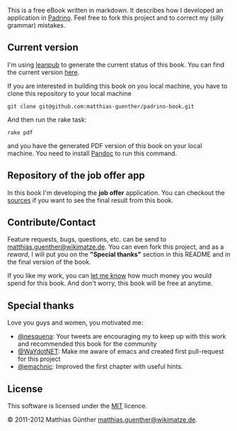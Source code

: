 This is a free eBook written in markdown. It describes how I developed an application in [Padrino](http://www.padrinorb.com/). Feel free to fork this project and to correct my (silly grammar) mistakes.


## Current version

I'm using [leanpub](http://leanpub.com/) to generate the current status of this book. You can find the current version
[here](https://leanpub.com/s/3YUdQuEIT35927tfd5DqSb.pdf).

If you are interested in building this book on you local machine, you have to clone this repository to your local machine

    git clone git@github.com:matthias-guenther/padrino-book.git

And then run the rake task:

    rake pdf

and you have the generated PDF version of this book on your local machine. You need to install
[Pandoc](http://johnmacfarlane.net/pandoc/) to run this command.


## Repository of the job offer app

In this book I'm developing the **job offer** application. You can checkout the
[sources](https://github.com/matthias-guenther/job_app) if you want to see the final result from this book.


## Contribute/Contact

Feature requests, bugs, questions, etc. can be send to <matthias.guenther@wikimatze.de>. You can even fork this project, and as a
*reward*, I will put you on the **"Special thanks"** section in this README and in the final version of the book.

If you like my work, you can [let me know](http://leanpub.com/padrino) how much money you would spend for this book. And don't
worry, this book will be free at anytime.


## Special thanks

Love you guys and women, you motivated me:

- [@nesquena](http://twitter.com/#!/nesquena): Your tweets are encouraging my to keep up with this work and recommended this book
  for the community
- [@WaYdotNET](http://twitter.com/#!/WaYdotNET): Make me aware of emacs and created first pull-request for this project
- [@emachnic](http://twitter.com/#!/emachnic): Improved the first chapter with useful hints.


## License

This software is licensed under the [MIT](http://en.wikipedia.org/wiki/MIT_License) licence.

© 2011-2012 Matthias Günther <matthias.guenther@wikimatze.de>.
